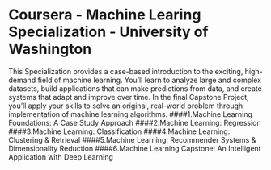 # Coursera - Machine Learing Specialization - University of Washington
This Specialization provides a case-based introduction to the exciting, high-demand field of machine learning. You’ll learn to analyze large and complex datasets, build applications that can make predictions from data, and create systems that adapt and improve over time. In the final Capstone Project, you’ll apply your skills to solve an original, real-world problem through implementation of machine learning algorithms.
####1.Machine Learning Foundations: A Case Study Approach
####2.Machine Learning: Regression
####3.Machine Learning: Classification
####4.Machine Learning: Clustering & Retrieval
####5.Machine Learning: Recommender Systems & Dimensionality Reduction
####6.Machine Learning Capstone: An Intelligent Application with Deep Learning
